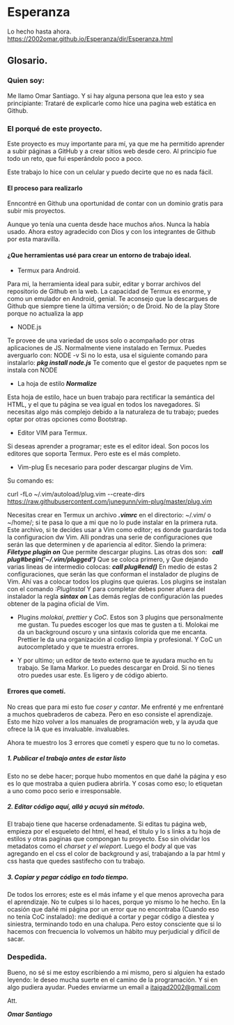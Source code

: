 # Esperanza


Lo hecho hasta ahora.
https://2002omar.github.io/Esperanza/dir/Esperanza.html

## Glosario.

### Quien soy:


Me llamo Omar Santiago.
Y si hay alguna persona que lea esto y sea principiante:
Trataré de explicarle como hice una pagina web estática en Github.


###  El porqué de este proyecto.

Este proyecto es muy importante para mí, ya que me ha permitido aprender a subir páginas a GitHub y a crear sitios web desde cero. Al principio fue todo un reto, que fui esperándolo poco a poco.

 Este trabajo lo hice con un celular y puedo decirte que no es nada fácil. 

#### El proceso para realizarlo


 Enncontré en Github una oportunidad de contar con un dominio gratis para subir mis proyectos.
 
   Aunque yo tenía una cuenta desde hace muchos años. Nunca la había usado.
 Ahora estoy agradecido con Dios y con los integrantes de Github por esta maravilla.
 
#### ¿Que herramientas usé para crear un entorno de trabajo ideal.


* Termux para Android.

Para mi, la herramienta ideal para subir, editar y borrar archivos del repositorio de Github en la web. La capacidad de Termux es enorme, y como un emulador en Android, genial.
Te aconsejo que la descargues de Github que siempre tiene la última versión; o de Droid. No de la play Store porque no actualiza la app

* NODE.js

Te provee de una variedad de usos solo o acompañado por otras aplicaciones de JS.
Normalmente viene instalado en Termux.
Puedes averguarlo con:
NODE -v
Si no lo esta, usa el siguiente comando para instalarlo:
 ***pkg install  node.js***
Te comento que el gestor de paquetes npm se instala con NODE

*  La hoja de estilo ***Normalize***

Esta hoja de estilo, hace un buen trabajo para rectificar la semántica del HTML, y el que tu página se vea igual en todos los navegadores.
Si necesitas algo más complejo debido a la naturaleza de tu trabajo; puedes optar por otras opciones como Bootstrap.

* Editor VIM para Termux.

Si deseas aprender a programar; este es el editor ideal.
Son pocos los editores que soporta Termux.
Pero este es el más completo.

* Vim-plug
Es necesario para poder descargar plugins de Vim.

Su comando es:

curl -fLo ~/.vim/autoload/plug.vim --create-dirs \
https://raw.githubusercontent.com/junegunn/vim-plug/master/plug.vim


Necesitas crear en Termux un archivo ***.vimrc*** en el directorio: \~\/.vim\/ o \~\/home\/; si te pasa lo que a mi que no lo pude instalar en la primera ruta.
Este archivo, si te decides usar a Vim como editor; es donde guardarás toda la configuracion dw Vim. Alli pondras una serie de configuraciones que serán las que determinen y de apariencia al editor.
 Siendo la primera: 
***Filetype plugin on***
Que permite descargar plugins.
Las otras dos son:
  ***call plug#begin\('\~\/.vim\/plugged')***
Que se coloca primero, y
Que dejando varias lineas de intermedio colocas:
***call plug#end()***
En medio de estas 2 configuraciones, que serán las que conforman el instalador de plugins de Vim. Ahí vas a colocar todos los plugins que quieras.
Los plugins se instalan con el comando 
*:PlugInstal*
Y para completar debes poner afuera del instalador la regla ***sintax on***
Las demás reglas de configuración las puedes obtener de la pagina oficial de Vim. 

*  Plugins *molokai*, *prettier* y *CoC*.
Estos son 3 plugins que personalmente me gustan. Tu puedes escoger los que mas te gusten a ti.
Molokai me da un background oscuro y una sintaxis colorida que me encanta.
Prettier le da una organización al codigo limpia y profesional.
Y CoC un autocompletado y que te muestra errores.

* Y por ultimo; un editor de texto externo que te ayudara mucho en tu trabajo. Se llama Markor.
Lo puedes descargar en Droid. Si no tienes otro puedes usar este. Es ligero y de código abierto.

####  Errores que cometí.

No creas que para mi esto fue *coser y cantar*.
Me enfrenté y me enfrentaré a muchos quebraderos de cabeza.
Pero en eso consiste el aprendizaje.
Esto me hizo volver a los manuales de programación web, y la ayuda que ofrece la IA que es invaluable. invaluables.

Ahora te muestro los 3 errores que cometí y espero que tu no lo cometas.


##### 1. Publicar el trabajo antes de estar listo

Esto no se debe hacer; porque hubo momentos en que dañé la página y eso es lo que mostraba a quien pudiera abrirla. Y cosas como eso; lo etiquetan a uno como poco serio e irresponsable.

##### 2. Editar código aquí, allá y acuyá sin método.

El trabajo tiene que hacerse ordenadamente.
Si editas tu página web, empieza por el esqueleto del html, el head, el titulo y lo s links a tu hoja de estilos y otras paginas que compongan tu proyecto.
Eso sin olvidar los metadatos como el *charset y el wieport*.
Luego el *body* al que vas agregando en el css el color de background y así, trabajando a la par html y css hasta que quedes sastifecho con tu trabajo.

##### 3.  Copiar y pegar código en todo tiempo.


De todos los errores; este es el más infame y el que menos aprovecha para el aprendizaje.
No te culpes si lo haces, porque yo mismo lo he hecho. 
En la ocasión que dañé mi página por un error que no encontraba (Cuando eso no tenía CoC instalado): me dediqué a cortar y pegar código a diestea y siniestra, terminando todo en una chalupa. 
Pero estoy consciente que si lo hacemos con frecuencia lo volvemos un hábito muy perjudicial y difícil de sacar.

### Despedida.

Bueno, no sé si me estoy escribiendo a mi mismo, pero si alguien ha estado leyendo: le deseo mucha suerte en el camino de la programación.
Y si en algo pudiera ayudar.
Puedes enviarme un email a itaigad2002@gmail.com


Att.

***Omar Santiago***  





